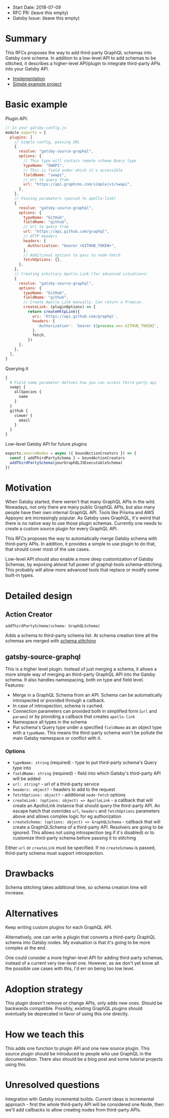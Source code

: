 - Start Date: 2018-07-09
- RFC PR: (leave this empty)
- Gatsby Issue: (leave this empty)

# Summary

This RFCs proposes the way to add third-party GraphQL schemas into Gatsby core schema. In addition to a low-level API to add schemas to be stitched, it describes a higher-level API/plugin to integrate third-party APIs into your Gatsby API.

- [Implementation](https://github.com/gatsbyjs/gatsby/tree/graphql/schema-stitching)
- [Simple example project](https://github.com/freiksenet/gatsby-github-displayer)

# Basic example

Plugin API:

```js
// In your gatsby-config.js
module.exports = {
  plugins: [
    // Simple config, passing URL
    {
      resolve: "gatsby-source-graphql",
      options: {
        // This type will contain remote schema Query type
        typeName: "SWAPI",
        // This is field under which it's accessible
        fieldName: "swapi",
        // Url to query from
        url: "https://api.graphcms.com/simple/v1/swapi",
      },
    },
    // Passing paramaters (passed to apollo-link)
    {
      resolve: "gatsby-source-graphql",
      options: {
        typeName: "GitHub",
        fieldName: "github",
        // Url to query from
        url: "https://api.github.com/graphql",
        // HTTP headers
        headers: {
          Authorization: "bearer <GITHUB_TOKEN>",
        },
        // Additional options to pass to node-fetch
        fetchOptions: {},
      },
    },
    // Creating arbitrary Apollo Link (for advanced situations)
    {
      resolve: "gatsby-source-graphql",
      options: {
        typeName: "GitHub",
        fieldName: "github",
        // Create Apollo Link manually. Can return a Promise.
        createLink: (pluginOptions) => {
          return createHttpLink({
            uri: 'https://api.github.com/graphql',
            headers: {
              'Authorization': `bearer ${process.env.GITHUB_TOKEN}`,
            },
            fetch,
          })
      },
    },
  ],
}
```

Querying it

```graphql
{
  # Field name parameter defines how you can access third party api
  swapi {
    allSpecies {
      name
    }
  }
  github {
    viewer {
      email
    }
  }
}
```

Low-level Gatsby API for future plugins

```js
exports.sourceNodes = async ({ boundActionCreators }) => {
  const { addThirdPartySchema } = boundActionCreators
  addThirdPartySchema(yourGraphQLJSExecutableSchema)
})
```

# Motivation

When Gatsby started, there weren't that many GraphQL APIs in the wild. Nowadays, not only there are many public GraphQL APIs, but also many people have their own internal GraphQL API. Tools like Prisma and AWS Appsync are increasingly popular. As Gatsby uses GraphQL, it's weird that there is no native way to use those plugin schemas. Currently one needs to create a custom source plugin for every GraphQL API.

This RFCs proposes the way to automatically merge Gatsby schema with third-party APIs. In addition, it provides a simple to use plugin to do that, that should cover most of the use cases.

Low-level API should also enable a more deep customization of Gatsby Schemas, by exposing almost full power of graphql-tools schema-stitching. This probably will allow more advanced tools that replace or modify some built-in types.

# Detailed design

## Action Creator

`addThirdPartySchema(schema: GraphQLSchema)`

Adds a schema to third-party schema list. At schema creation time all the schemas are merged with [schema stitching](https://www.apollographql.com/docs/graphql-tools/schema-stitching.html)

## gatsby-source-graphql

This is a higher level plugin. Instead of just merging a schema, it allows a more simple way of merging an third-party GraphQL API into the Gatsby schema. It also handles namespacing, both on type and field level. Features:

- Merge in a GraphQL Schema from an API. Schema can be automatically introspected or provided through a callback.
- In case of introspection, schema is cached.
- Connection parameters can provided both in simplified form (`url` and `params`) or by providing a callback that creates `apollo-link`
- Namespace all types in the schema
- Put schema's Query type under a specified `fieldName` as an object type with a `typeName`. This means the third-party schema won't be pollute the main Gatsby namespace or conflict with it.

### Options

- `typeName: string` (required) - type to put third-party schema's Query type into
- `fieldName: string` (required) - field into which Gatsby's third-party API will be added
- `url: string?` - url of a third-party service
- `headers: object?` - headers to add to the request
- `fetchOptions: object?` - additional `node-fetch` options
- `createLink: (options: object) => ApolloLink` - a callback that will create an ApolloLink instance that should query the third-party API. An escape hatch that overrides `url`, `headers` and `fetchOptions` parameters above and allows complex logic for eg authorization
- `createSchema: (options: object) => GraphQLSchema` - callback that will create a GraphQLSchema of a third-party API. Resolvers are going to be ignored. This allows not using introspection (eg if it's disabled) or to customize third-party schema before passing it to stitching

Either `url` or `createLink` must be specified. If no `createSchema` is passed, third-party schema must support introspection.

# Drawbacks

Schema stitching takes additional time, so schema creation time will increase.

# Alternatives

Keep writing custom plugins for each GraphQL API.

Alternatively, one can write a plugin that converts a third-party GraphQL schema into Gatsby nodes. My evaluation is that it's going to be more complex at the end.

One could consider a more higher-level API for adding third-party schemas, instead of a current very low-level one. However, as we don't yet know all the possible use cases with this, I'd err on being too low level.

# Adoption strategy

This plugin doesn't remove or change APIs, only adds new ones. Should be backwards compatible. Possibly, existing GraphQL plugins should eventually be deprecated in favor of using this one directly.

# How we teach this

This adds one function to plugin API and one new source plugin. This source plugin should be introduced to people who use GraphQL in the documentation. There also should be a blog post and some tutorial projects using this.

# Unresolved questions

Integration with Gatsby incremental builds. Current ideas is incremental approach - first the whole third-party API will be considered one Node, then we'll add callbacks to allow creating nodes from third-party APIs.
